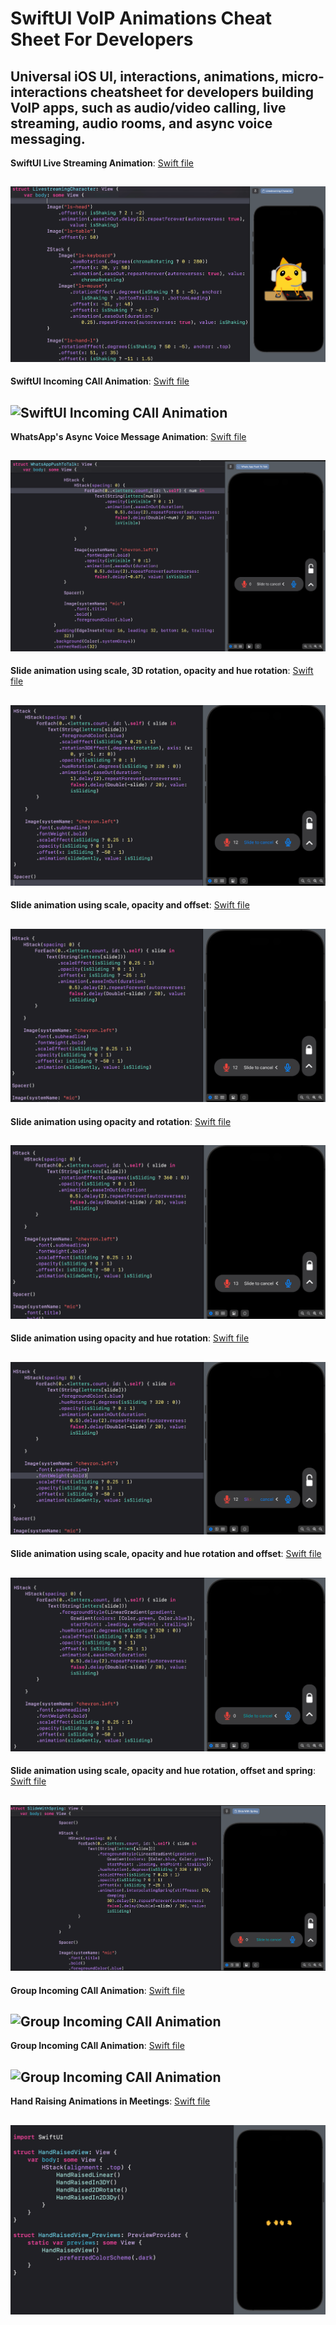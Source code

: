 # SwiftUI VoIP Animations Cheat Sheet For Developers

## Universal iOS UI, interactions, animations, micro-interactions cheatsheet for developers building VoIP apps, such as audio/video calling, live streaming, audio rooms, and async voice messaging. 

**SwiftUI Live Streaming Animation**: [Swift file]()

![SwiftUI Live Streaming Animation](https://github.com/GetStream/SwiftUI-open-audio-video-animations/blob/main/imagePreviews/livestreamCharacter.gif)
---

**SwiftUI Incoming CAll Animation**: [Swift file](#)

![SwiftUI Incoming CAll Animation](https://github.com/GetStream/SwiftUICallingAnimationsKit/blob/main/imagePreviews/incomingCall1.gif)
---

**WhatsApp's Async Voice Message Animation**: [Swift file](#)

![WhatsApp's Async Voice Message Animation](https://github.com/GetStream/SwiftUI-open-audio-video-animations/blob/main/imagePreviews/whatsAppPushToTalk.gif)
---

**Slide animation using scale, 3D rotation, opacity and hue rotation**: [Swift file](#)

![Slide animation using scale, 3D rotation, opacity and hue rotation](https://github.com/GetStream/SwiftUI-open-audio-video-animations/blob/main/imagePreviews/slideWith3DRotation.gif)
---

**Slide animation using scale, opacity and offset**: [Swift file](#)

![Slide animation using scale](https://github.com/GetStream/SwiftUI-open-audio-video-animations/blob/main/imagePreviews/slideWithScale.gif)
---

**Slide animation using opacity and rotation**: [Swift file](#)

![Slide animation using opacity and rotation](https://github.com/GetStream/SwiftUI-open-audio-video-animations/blob/main/imagePreviews/slideWithRotation.gif)
---

**Slide animation using opacity and hue rotation**: [Swift file](#)

![Slide animation using opacity and hue rotation](https://github.com/GetStream/SwiftUI-open-audio-video-animations/blob/main/imagePreviews/slideWithHueRotation.gif)
---

**Slide animation using scale, opacity and hue rotation and offset**: [Swift file](#)

![Slide animation using scale, opacity and hue rotation and offset](https://github.com/GetStream/SwiftUI-open-audio-video-animations/blob/main/imagePreviews/slideWithHueRGradient.gif)
---

**Slide animation using scale, opacity and hue rotation, offset and spring**: [Swift file](#)

![Slide animation using scale, opacity and hue rotation, offset and spring](https://github.com/GetStream/SwiftUI-open-audio-video-animations/blob/main/imagePreviews/slideWithSpring.gif)
---

**Group Incoming CAll Animation**: [Swift file](#)

![Group Incoming CAll Animation](https://github.com/GetStream/SwiftUI-open-audio-video-animations/blob/main/imagePreviews/groupIncomingCall.gif)
---

**Group Incoming CAll Animation**: [Swift file](#)

![Group Incoming CAll Animation](https://github.com/GetStream/SwiftUI-open-audio-video-animations/blob/main/imagePreviews/groupIncomingCall2.gif)
---

**Hand Raising Animations in Meetings**: [Swift file]()

![Hand Raising Animations in Meetings](https://github.com/GetStream/SwiftUI-open-audio-video-animations/blob/main/imagePreviews/handRaising.gif)
---
